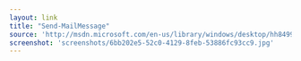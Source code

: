 ```yaml
---
layout: link
title: "Send-MailMessage"
source: 'http://msdn.microsoft.com/en-us/library/windows/desktop/hh849925.aspx'
screenshot: 'screenshots/6bb202e5-52c0-4129-8feb-53886fc93cc9.jpg'
---
```



